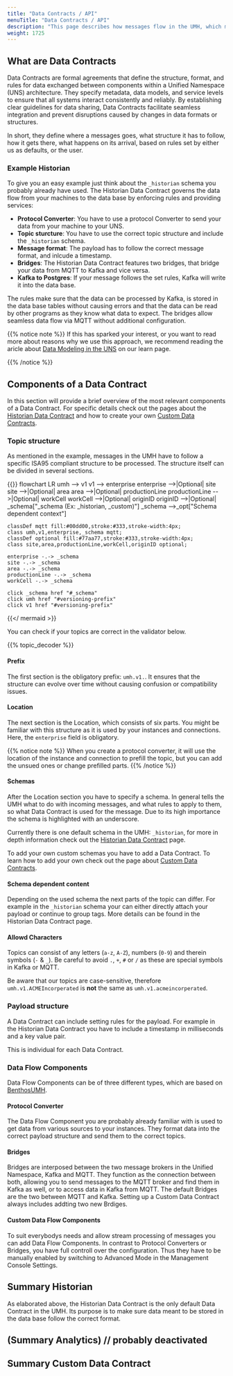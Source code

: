 ```yaml
---
title: "Data Contracts / API"
menuTitle: "Data Contracts / API"
description: "This page describes how messages flow in the UMH, which message goes where, how it has to look like and how you can build your own structures."
weight: 1725
---
```


## What are Data Contracts

Data Contracts are formal agreements that define the structure, format, and rules for data exchanged between components within a Unified Namespace (UNS) architecture. They specify metadata, data models, and service levels to ensure that all systems interact consistently and reliably. By establishing clear guidelines for data sharing, Data Contracts facilitate seamless integration and prevent disruptions caused by changes in data formats or structures.

In short, they define where a messages goes, what structure it has to follow, how it gets there, what happens on its arrival, based on rules set by either us as defaults, or the user.

### Example Historian

To give you an easy example just think about the `_historian` schema you probably already have used.
The Historian Data Contract governs the data flow from your machines to the data base by enforcing rules and providing services:

- **Protocol Converter**: You have to use a protocol Converter to send your data from your machine to your UNS.
- **Topic sturcture**: You have to use the correct topic structure and include the `_historian` schema.
- **Message format**: The payload has to follow the correct message format, and inlcude a timestamp.
- **Bridges**: The Historian Data Contract features two bridges, that bridge your data from MQTT to Kafka and vice versa.
- **Kafka to Postgres**: If your message follows the set rules, Kafka will write it into the data base.

The rules make sure that the data can be processed by Kafka, is stored in the data base tables without causing errors and that the data can be read by other programs as they know what data to expect.
The bridges allow seamless data flow via MQTT without additional configuration.

{{% notice note %}}
If this has sparked your interest, or you want to read more about reasons why we use this approach, we recommend reading the aricle about [Data Modeling in the UNS](https://learn.umh.app/lesson/data-modeling-in-the-unified-namespace-mqtt-kafka/) on our learn page.
<!-- Add link to Jeremys upcoming article, once it is released. -->
{{% /notice %}}

## Components of a Data Contract

In this section will provide a brief overview of the most relevant components of a Data Contract.
For specific details check out the pages about the [Historian Data Contract](https://umh.docs.umh.app/docs/datacontracts/historian/) and how to create your own [Custom Data Contracts](https://umh.docs.umh.app/docs/datacontracts/customdatacontracts).

### Topic structure

As mentioned in the example, messages in the UMH have to follow a specific ISA95 compliant structure to be processed.
The structure itself can be divided in several sections.

{{<mermaid theme="neutral" >}}
flowchart LR
    umh --> v1
    v1 --> enterprise
    enterprise -->|Optional| site
    site -->|Optional| area
    area -->|Optional| productionLine
    productionLine -->|Optional| workCell
    workCell -->|Optional| originID
    originID -->|Optional| _schema["_schema (Ex: _historian, _custom)"]
    _schema -->_opt["Schema dependent context"]

    classDef mqtt fill:#00dd00,stroke:#333,stroke-width:4px;
    class umh,v1,enterprise,_schema mqtt;
    classDef optional fill:#77aa77,stroke:#333,stroke-width:4px;
    class site,area,productionLine,workCell,originID optional;
    
    enterprise -.-> _schema
    site -.-> _schema
    area -.-> _schema
    productionLine -.-> _schema
    workCell -.-> _schema

    click _schema href "#_schema"
    click umh href "#versioning-prefix"
    click v1 href "#versioning-prefix"
{{</ mermaid >}}

You can check if your topics are correct in the validator below.

{{% topic_decoder %}}

#### Prefix

The first section is the obligatory prefix: `umh.v1.`.
It ensures that the structure can evolve over time without causing confusion or compatibility issues.

#### Location

The next section is the Location, which consists of six parts.
You might be familiar with this structure as it is used by your instances and connections.
Here, the `enterprise` field is obligatory.

{{% notice note %}}
When you create a protocol converter, it will use the location of the instance and connection to prefill the topic, but you can add the unsued ones or change prefilled parts.
{{% /notice %}}

#### Schemas

After the Location section you have to specify a schema.
In general tells the UMH what to do with incoming messages, and what rules to apply to them, so what Data Contract is used for the message.
Due to its high importance the schema is highlighted with an underscore.

Currently there is one default schema in the UMH: `_historian`, for more in depth information check out the [Historian Data Contract](https://umh.docs.umh.app/docs/datacontracts/historian/) page.

To add your own custom schemas you have to add a Data Contract.
To learn how to add your own check out the page about [Custom Data Contracts](https://umh.docs.umh.app/docs/datacontracts/customdatacontracts).

#### Schema dependent content

Depending on the used schema the next parts of the topic can differ.
For example in the `_historian` schema your can either directly attach your payload or continue to group tags. More details can be found in the Historian Data Contract page.

#### Allowd Characters

Topics can consist of any letters (`a-z`, `A-Z`), numbers (`0-9`) and therein symbols (`-` & `_`).
Be careful to avoid `.`, `+`, `#` or `/` as these are special symbols in Kafka or MQTT.

Be aware that our topics are case-sensitive, therefore `umh.v1.ACMEIncorperated` is **not** the same as `umh.v1.acmeincorperated`.

### Payload structure

A Data Contract can include setting rules for the payload.
For example in the Historian Data Contract you have to include a timestamp in milliseconds and a key value pair.

This is individual for each Data Contract.

### Data Flow Components

Data Flow Components can be of three different types, which are based on [BenthosUMH](https://github.com/united-manufacturing-hub/benthos-umh).

#### Protocol Converter

The Data Flow Component you are probably already familiar with is used to get data from various sources to your instances.
They format data into the correct payload structure and send them to the correct topics.

#### Bridges

Bridges are interposed between the two message brokers in the Unified Namespace, Kafka and MQTT.
They function as the connection between both, allowing you to send messages to the MQTT broker and find them in Kafka as well, or to access data in Kafka from MQTT.
The default Bridges are the two between MQTT and Kafka.
Setting up a Custom Data Contract always includes addting two new Brdiges.

#### Custom Data Flow Components

To suit everybodys needs and allow stream processing of messages you can add Data Flow Components.
In contrast to Protocol Converters or Bridges, you have full controll over the configuration.
Thus they have to be manually enabled by switching to Advanced Mode in the Management Console Settings.

## Summary Historian

As elaborated above, the Historian Data Contract is the only default Data Contract in the UMH.
Its purpose is to make sure data meant to be stored in the data base follow the correct format.

## (Summary Analytics) // probably deactivated

## Summary Custom Data Contract
